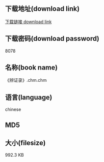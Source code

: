 ## 下载地址(download link)
[下载链接 download link](https://tutu365.netlify.app/?s=%E3%80%8A%E8%BE%A8%E8%AF%81%E5%BD%95%E3%80%8B.chm)

## 下载密码(download password)
8078

## 名称(book name)
《辨证录》.chm.chm

## 语言(language)
chinese

## MD5


## 大小(filesize)
992.3 KB
